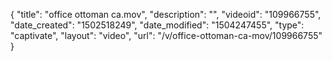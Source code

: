 {
    "title": "office ottoman ca.mov",
    "description": "",
    "videoid": "109966755",
    "date_created": "1502518249",
    "date_modified": "1504247455",
    "type": "captivate",
    "layout": "video",
    "url": "\/v\/office-ottoman-ca-mov\/109966755"
}